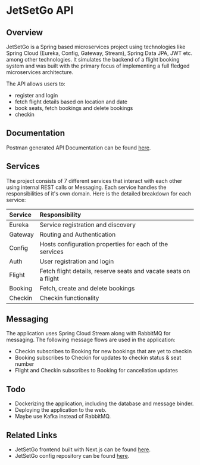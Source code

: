 # JetSetGo API

## Overview

JetSetGo is a Spring based microservices project using technologies like Spring Cloud (Eureka, Config, Gateway, Stream), Spring Data JPA, JWT etc. among other technologies. It simulates the backend of a flight booking system and was built with the primary focus of implementing a full fledged microservices architecture.

The API allows users to:

- register and login
- fetch flight details based on location and date
- book seats, fetch bookings and delete bookings
- checkin

## Documentation

Postman generated API Documentation can be found [here](https://documenter.getpostman.com/view/25773831/2s93CSoWPA).

## Services

The project consists of 7 different services that interact with each other using internal REST calls or Messaging. Each service handles the responsibilities of it's own domain. Here is the detailed breakdown for each service:

| Service | Responsibility                                                   |
|:------- |:---------------------------------------------------------------- |
| Eureka  | Service registration and discovery                               |
| Gateway | Routing and Authentication                                       |
| Config  | Hosts configuration properties for each of the services          |
| Auth    | User registration and login                                      |
| Flight  | Fetch flight details, reserve seats and vacate seats on a flight |
| Booking | Fetch, create and delete bookings                                |
| Checkin | Checkin functionality                                            |

## Messaging

The application uses Spring Cloud Stream along with RabbitMQ for messaging. The following message flows are used in the application:

- Checkin subscribes to Booking for new bookings that are yet to checkin
- Booking subscribes to Checkin for updates to checkin status & seat number
- Flight and Checkin subscribes to Booking for cancellation updates

## Todo

- Dockerizing the application, including the database and message binder.
- Deploying the application to the web.
- Maybe use Kafka instead of RabbitMQ.

## Related Links

- JetSetGo frontend built with Next.js can be found [here](https://github.com/dwrik/jetsetgo-frontend).
- JetSetGo config repository can be found [here](https://github.com/dwrik/flight-booking-system-config).
